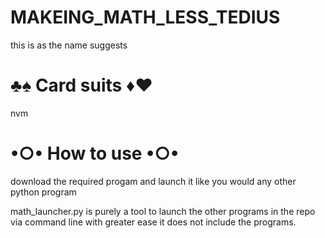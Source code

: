 # MAKEING_MATH_LESS_TEDIUS
this is as the name suggests 

# ♣♠ Card suits ♦♥
nvm
# •○• How to use •○•

download the required progam and launch it like you would any other python program

math_launcher.py is purely a tool to launch the other programs in the repo via command line with greater ease it does not include the programs.
